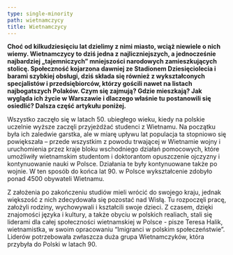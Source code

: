 ```yaml
---
type: single-minority
path: wietnamczycy
title: Wietnamczycy
---
```

**Choć od kilkudziesięciu lat dzielimy z nimi miasto, wciąż niewiele o nich wiemy. Wietnamczycy to dziś jedna z najliczniejszych, a jednocześnie najbardziej „tajemniczych” mniejszości narodowych zamieszkujących stolicę. Społeczność kojarzona dawniej ze Stadionem Dziesięciolecia i barami szybkiej obsługi, dziś składa się również z wykształconych specjalistów i przedsiębiorców, którzy gościli nawet na listach najbogatszych Polaków. Czym się zajmują? Gdzie mieszkają? Jak wygląda ich życie w Warszawie i dlaczego właśnie tu postanowili się osiedlić? Dalsza część artykułu poniżej.**

Wszystko zaczęło się w latach 50. ubiegłego wieku, kiedy na polskie uczelnie wyższe zaczęli przyjeżdżać studenci z Wietnamu. Na początku była ich zaledwie garstka, ale w miarę upływu lat populacja ta stopniowo się powiększała – przede wszystkim z powodu trwającej w Wietnamie wojny i uruchomienia przez kraje bloku wschodniego działań pomocowych, które umożliwiły wietnamskim studentom i doktorantom opuszczenie ojczyzny i kontynuowanie nauki w Polsce. Działania te były kontynuowane także po wojnie. W ten sposób do końca lat 90. w Polsce wykształcenie zdobyło ponad 4500 obywateli Wietnamu.

Z założenia po zakończeniu studiów mieli wrócić do swojego kraju, jednak większość z nich zdecydowała się pozostać nad Wisłą. Tu rozpoczęli pracę, założyli rodziny, wychowywali i kształcili swoje dzieci. Z czasem, dzięki znajomości języka i kultury, a także obyciu w polskich realiach, stali się liderami dla całej społeczności wietnamskiej w Polsce - pisze Teresa Halik, wietnamistka, w swoim opracowaniu “Imigranci w polskim społeczeństwie”. Liderów potrzebowała zwłaszcza duża grupa Wietnamczyków, która przybyła do Polski w latach 90.